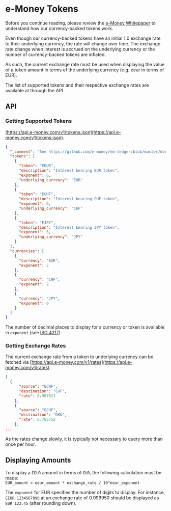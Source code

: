 # e-Money Tokens

Before you continue reading, please review the [e-Money Whitepaper](https://e-money.com/documents/e-Money%20Whitepaper.pdf) to understand how our currency-backed tokens work.

Even though our currency-backed tokens have an initial 1.0 exchange rate to their underlying currency, the rate will change over time. The exchange rate change
when interest is accrued on the underlying currency or the number of currency-backed tokens are inflated.

As such, the current exchange rate must be used when displaying the value of a token amount in terms of the underlying currency (e.g. eeur in terms of EUR).

The list of supported tokens and their respective exchange rates are available at through the API.

## API

### Getting Supported Tokens

[https://api.e-money.com/v1/tokens.json](https://api.e-money.com/v1/tokens.json).

```json
{
  "_comment": "See https://github.com/e-money/em-ledger/blob/master/docs/tokens.md",
  "tokens": [
    {
      "token": "EEUR",
      "description": "Interest bearing EUR token",
      "exponent": 6,
      "underlying_currency": "EUR"
    },
    {
      "token": "ECHF",
      "description": "Interest bearing CHF token",
      "exponent": 6,
      "underlying_currency": "CHF"
    },
    {
      "token": "EJPY",
      "description": "Interest bearing JPY token",
      "exponent": 6,
      "underlying_currency": "JPY"
    }
  ],
  "currencies": [
    {
      "currency": "EUR",
      "exponent": 2
    },
    {
      "currency": "CHF",
      "exponent": 2
    },
    {
      "currency": "JPY",
      "exponent": 0
    }
  ]
}
```

The number of decimal places to display for a currency or token is available in `exponent` (see [ISO 4217](https://www.iso.org/iso-4217-currency-codes.html)).

### Getting Exchange Rates

The current exchange rate from a token to underlying currency can be fetched via [https://api.e-money.com/v1/rates](https://api.e-money.com/v1/rates):

```json
[
  {
      "source": "ECHF",
      "destination": "CHF",
      "rate": 0.987021
    },
    {
      "source": "ECHF",
      "destination": "DKK",
      "rate": 6.765752
    },
...
```

As the rates change slowly, it is typically not necessary to query more than once per hour.

## Displaying Amounts

To display a `EEUR` amount in terms of `EUR`, the following calculation must be made:  
`EUR_amount = eeur_amount * exchange_rate / 10^eeur_exponent`

The `exponent` for EUR specifies the number of digits to display. For instance, `EEUR 1234567890` at an exchange rate of 0.999950 should be displayed as `EUR 123.45` (after rounding down).

